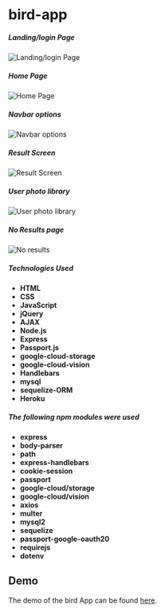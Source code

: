 # bird-app




##### Landing/login Page
![Landing/login Page](/public/images/landingPage.png?raw=true)

##### Home Page
![Home Page](/public/images/homePage.png?raw=true)

##### Navbar options
![Navbar options](/public/images/navbar.png?raw=true)

##### Result Screen
![Result Screen](/public/images/resultScreen.png?raw=true)

##### User photo library
![User photo library](/public/images/userPhotoLibrary.png?raw=true)

##### No Results page
![No results](/public/images/noResults.png?raw=true)


##### Technologies Used
* **HTML**
* **CSS**
* **JavaScript**
* **jQuery**
* **AJAX**
* **Node.js**
* **Express**
* **Passport.js**
* **google-cloud-storage**
* **google-cloud-vision**
* **Handlebars**
* **mysql**
* **sequelize-ORM**
* **Heroku**



##### The following npm modules were used
* **express**
* **body-parser**
* **path**
* **express-handlebars**
* **cookie-session**
* **passport**
* **google-cloud/storage**
* **google-cloud/vision**
* **axios**
* **multer**
* **mysql2**
* **sequelize**
* **passport-google-oauth20**
* **requirejs**
* **dotenv**


## Demo

The demo of the bird App can be found [here]( https://pacific-tundra-22064.herokuapp.com/).